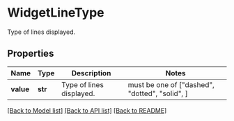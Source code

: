 # WidgetLineType

Type of lines displayed.

## Properties
Name | Type | Description | Notes
------------ | ------------- | ------------- | -------------
**value** | **str** | Type of lines displayed. |  must be one of ["dashed", "dotted", "solid", ]

[[Back to Model list]](README.md#documentation-for-models) [[Back to API list]](README.md#documentation-for-api-endpoints) [[Back to README]](README.md)


